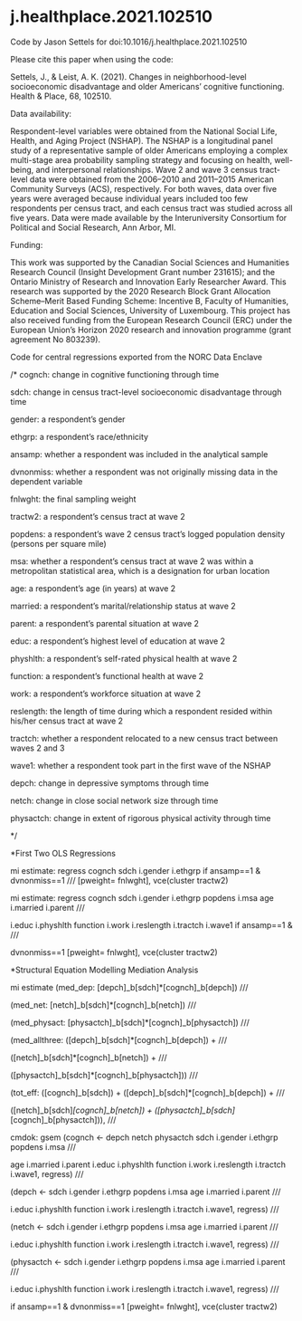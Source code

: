 # j.healthplace.2021.102510
Code by Jason Settels for doi:10.1016/j.healthplace.2021.102510

Please cite this paper when using the code: 

Settels, J., & Leist, A. K. (2021). Changes in neighborhood-level socioeconomic disadvantage and older Americans’ cognitive functioning. Health & Place, 68, 102510.

Data availability:

Respondent-level variables were obtained from the National Social Life, Health, and Aging Project (NSHAP). The NSHAP is a longitudinal panel study of a representative sample of older Americans employing a complex multi-stage area probability sampling strategy and focusing on health, well-being, and interpersonal relationships. Wave 2 and wave 3 census tract-level data were obtained from the 2006–2010 and 2011–2015 American Community Surveys (ACS), respectively. For both waves, data over five years were averaged because individual years included too few respondents per census tract, and each census tract was studied across all five years. Data were made available by the Interuniversity Consortium for Political and Social Research, Ann Arbor, MI.

Funding:

This work was supported by the Canadian Social Sciences and Humanities Research Council (Insight Development Grant number 231615); and the Ontario Ministry of Research and Innovation Early Researcher Award. This research was supported by the 2020 Research Block Grant Allocation Scheme–Merit Based Funding Scheme: Incentive B, Faculty of Humanities, Education and Social Sciences, University of Luxembourg. This project has also received funding from the European Research Council (ERC) under the European Union’s Horizon 2020 research and innovation programme (grant agreement No 803239).

Code for central regressions exported from the NORC Data Enclave

/*
cognch: change in cognitive functioning through time

sdch: change in census tract-level socioeconomic disadvantage through time

gender: a respondent’s gender

ethgrp: a respondent’s race/ethnicity

ansamp: whether a respondent was included in the analytical sample

dvnonmiss: whether a respondent was not originally missing data in the dependent variable

fnlwght: the final sampling weight

tractw2: a respondent’s census tract at wave 2

popdens: a respondent’s wave 2 census tract’s logged population density (persons per square mile)

msa: whether a respondent’s census tract at wave 2 was within a metropolitan statistical area, which is a designation for urban location

age: a respondent’s age (in years) at wave 2

married: a respondent’s marital/relationship status at wave 2

parent: a respondent’s parental situation at wave 2

educ: a respondent’s highest level of education at wave 2

physhlth: a respondent’s self-rated physical health at wave 2

function: a respondent’s functional health at wave 2

work: a respondent’s workforce situation at wave 2

reslength: the length of time during which a respondent resided within his/her census tract at wave 2

tractch: whether a respondent relocated to a new census tract between waves 2 and 3

wave1: whether a respondent took part in the first wave of the NSHAP 

depch: change in depressive symptoms through time

netch: change in close social network size through time

physactch: change in extent of rigorous physical activity through time

*/

*First Two OLS Regressions

mi estimate: regress cognch sdch i.gender i.ethgrp if ansamp==1 & dvnonmiss==1 ///  [pweight= fnlwght], vce(cluster tractw2)

mi estimate: regress cognch sdch i.gender i.ethgrp popdens i.msa age i.married i.parent ///

i.educ i.physhlth function i.work i.reslength i.tractch i.wave1 if ansamp==1 & ///

dvnonmiss==1 [pweight= fnlwght], vce(cluster tractw2)

*Structural Equation Modelling Mediation Analysis

mi estimate (med_dep: [depch]_b[sdch]*[cognch]_b[depch]) ///

(med_net: [netch]_b[sdch]*[cognch]_b[netch]) ///

(med_physact: [physactch]_b[sdch]*[cognch]_b[physactch]) ///

(med_allthree: ([depch]_b[sdch]*[cognch]_b[depch]) + /// 

([netch]_b[sdch]*[cognch]_b[netch]) + ///

([physactch]_b[sdch]*[cognch]_b[physactch])) ///

(tot_eff: ([cognch]_b[sdch]) + ([depch]_b[sdch]*[cognch]_b[depch]) + ///

([netch]_b[sdch]*[cognch]_b[netch]) + ([physactch]_b[sdch]*[cognch]_b[physactch])), ///

cmdok: gsem (cognch <- depch netch physactch sdch i.gender i.ethgrp popdens i.msa ///

age i.married i.parent i.educ i.physhlth function i.work i.reslength i.tractch i.wave1, regress) ///

(depch <- sdch i.gender i.ethgrp popdens i.msa age i.married i.parent ///

i.educ i.physhlth function i.work i.reslength i.tractch i.wave1, regress) ///

(netch <- sdch i.gender i.ethgrp popdens i.msa age i.married i.parent ///

i.educ i.physhlth function i.work i.reslength i.tractch i.wave1, regress) ///

(physactch <- sdch i.gender i.ethgrp popdens i.msa age i.married i.parent ///

i.educ i.physhlth function i.work i.reslength i.tractch i.wave1, regress) ///

if ansamp==1 & dvnonmiss==1 [pweight= fnlwght], vce(cluster tractw2)
